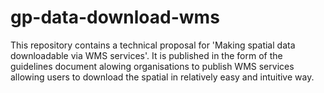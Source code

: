 # gp-data-download-wms

This repository contains a technical proposal for 'Making spatial data downloadable via WMS services'. It is published in the form of the guidelines document alowing organisations to publish WMS services allowing users to download the spatial in relatively easy and intuitive way.
